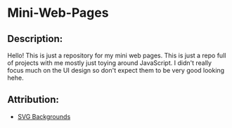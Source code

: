 # Mini-Web-Pages

## Description:

Hello! This is just a repository for my mini web pages. This is just a repo full of projects
with me mostly just toying around JavaScript. I didn't really focus much on the UI design so
don't expect them to be very good looking hehe.
 
## Attribution:

- [SVG Backgrounds](https://www.svgbackgrounds.com/)

